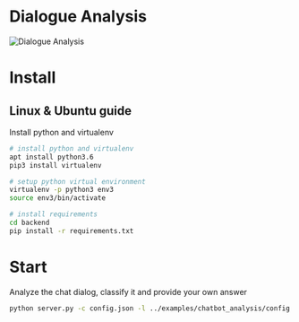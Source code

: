 
# Dialogue Analysis

![Dialogue Analysis](/images/screenshots/chatbot_analysis.png "Dialogue Analysis")

# Install

## Linux & Ubuntu guide

Install python and virtualenv 

```bash
# install python and virtualenv 
apt install python3.6
pip3 install virtualenv

# setup python virtual environment 
virtualenv -p python3 env3
source env3/bin/activate

# install requirements 
cd backend
pip install -r requirements.txt
```

# Start

Analyze the chat dialog, classify it and provide your own answer

```bash
python server.py -c config.json -l ../examples/chatbot_analysis/config.xml -i ../examples/chatbot_analysis/tasks.json -o output
```
